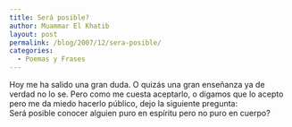 ```yaml
---
title: Será posible?
author: Muammar El Khatib
layout: post
permalink: /blog/2007/12/sera-posible/
categories:
  - Poemas y Frases
---
```

Hoy me ha salido una gran duda. O quizás una gran enseñanza ya de verdad no lo se. Pero como me cuesta aceptarlo, o digamos que lo acepto pero me da miedo hacerlo público, dejo la siguiente pregunta:  
Será posible conocer alguien puro en espíritu pero no puro en cuerpo?
